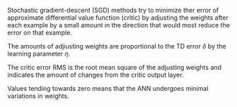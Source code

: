 Stochastic gradient-descent (SGD)
methods try to minimize ther error of approximate differential value function (critic) by adjusting the weights after each example by a small amount in
the direction that would most reduce the error on that example.

The amounts of adjiusting weights are proportional to the TD error $\delta$ by the learning parameter $\eta$.

The critic error RMS is the root mean square of the adjusting weights and indicates the amount of changes from the critic output layer.

Values tending towards zero means that the ANN undergoes minimal variations in weights.